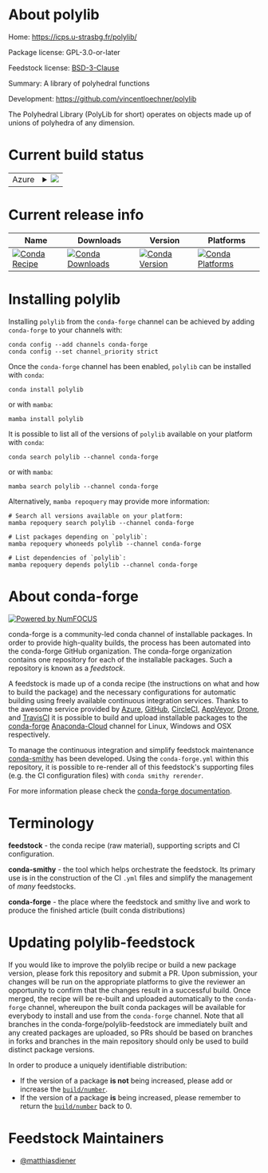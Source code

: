About polylib
=============

Home: https://icps.u-strasbg.fr/polylib/

Package license: GPL-3.0-or-later

Feedstock license: [BSD-3-Clause](https://github.com/conda-forge/polylib-feedstock/blob/main/LICENSE.txt)

Summary: A library of polyhedral functions

Development: https://github.com/vincentloechner/polylib

The Polyhedral Library (PolyLib for short) operates on objects made up of
unions of polyhedra of any dimension.


Current build status
====================


<table>
    
  <tr>
    <td>Azure</td>
    <td>
      <details>
        <summary>
          <a href="https://dev.azure.com/conda-forge/feedstock-builds/_build/latest?definitionId=16426&branchName=main">
            <img src="https://dev.azure.com/conda-forge/feedstock-builds/_apis/build/status/polylib-feedstock?branchName=main">
          </a>
        </summary>
        <table>
          <thead><tr><th>Variant</th><th>Status</th></tr></thead>
          <tbody><tr>
              <td>linux_64</td>
              <td>
                <a href="https://dev.azure.com/conda-forge/feedstock-builds/_build/latest?definitionId=16426&branchName=main">
                  <img src="https://dev.azure.com/conda-forge/feedstock-builds/_apis/build/status/polylib-feedstock?branchName=main&jobName=linux&configuration=linux_64_" alt="variant">
                </a>
              </td>
            </tr><tr>
              <td>osx_64</td>
              <td>
                <a href="https://dev.azure.com/conda-forge/feedstock-builds/_build/latest?definitionId=16426&branchName=main">
                  <img src="https://dev.azure.com/conda-forge/feedstock-builds/_apis/build/status/polylib-feedstock?branchName=main&jobName=osx&configuration=osx_64_" alt="variant">
                </a>
              </td>
            </tr>
          </tbody>
        </table>
      </details>
    </td>
  </tr>
</table>

Current release info
====================

| Name | Downloads | Version | Platforms |
| --- | --- | --- | --- |
| [![Conda Recipe](https://img.shields.io/badge/recipe-polylib-green.svg)](https://anaconda.org/conda-forge/polylib) | [![Conda Downloads](https://img.shields.io/conda/dn/conda-forge/polylib.svg)](https://anaconda.org/conda-forge/polylib) | [![Conda Version](https://img.shields.io/conda/vn/conda-forge/polylib.svg)](https://anaconda.org/conda-forge/polylib) | [![Conda Platforms](https://img.shields.io/conda/pn/conda-forge/polylib.svg)](https://anaconda.org/conda-forge/polylib) |

Installing polylib
==================

Installing `polylib` from the `conda-forge` channel can be achieved by adding `conda-forge` to your channels with:

```
conda config --add channels conda-forge
conda config --set channel_priority strict
```

Once the `conda-forge` channel has been enabled, `polylib` can be installed with `conda`:

```
conda install polylib
```

or with `mamba`:

```
mamba install polylib
```

It is possible to list all of the versions of `polylib` available on your platform with `conda`:

```
conda search polylib --channel conda-forge
```

or with `mamba`:

```
mamba search polylib --channel conda-forge
```

Alternatively, `mamba repoquery` may provide more information:

```
# Search all versions available on your platform:
mamba repoquery search polylib --channel conda-forge

# List packages depending on `polylib`:
mamba repoquery whoneeds polylib --channel conda-forge

# List dependencies of `polylib`:
mamba repoquery depends polylib --channel conda-forge
```


About conda-forge
=================

[![Powered by
NumFOCUS](https://img.shields.io/badge/powered%20by-NumFOCUS-orange.svg?style=flat&colorA=E1523D&colorB=007D8A)](https://numfocus.org)

conda-forge is a community-led conda channel of installable packages.
In order to provide high-quality builds, the process has been automated into the
conda-forge GitHub organization. The conda-forge organization contains one repository
for each of the installable packages. Such a repository is known as a *feedstock*.

A feedstock is made up of a conda recipe (the instructions on what and how to build
the package) and the necessary configurations for automatic building using freely
available continuous integration services. Thanks to the awesome service provided by
[Azure](https://azure.microsoft.com/en-us/services/devops/), [GitHub](https://github.com/),
[CircleCI](https://circleci.com/), [AppVeyor](https://www.appveyor.com/),
[Drone](https://cloud.drone.io/welcome), and [TravisCI](https://travis-ci.com/)
it is possible to build and upload installable packages to the
[conda-forge](https://anaconda.org/conda-forge) [Anaconda-Cloud](https://anaconda.org/)
channel for Linux, Windows and OSX respectively.

To manage the continuous integration and simplify feedstock maintenance
[conda-smithy](https://github.com/conda-forge/conda-smithy) has been developed.
Using the ``conda-forge.yml`` within this repository, it is possible to re-render all of
this feedstock's supporting files (e.g. the CI configuration files) with ``conda smithy rerender``.

For more information please check the [conda-forge documentation](https://conda-forge.org/docs/).

Terminology
===========

**feedstock** - the conda recipe (raw material), supporting scripts and CI configuration.

**conda-smithy** - the tool which helps orchestrate the feedstock.
                   Its primary use is in the construction of the CI ``.yml`` files
                   and simplify the management of *many* feedstocks.

**conda-forge** - the place where the feedstock and smithy live and work to
                  produce the finished article (built conda distributions)


Updating polylib-feedstock
==========================

If you would like to improve the polylib recipe or build a new
package version, please fork this repository and submit a PR. Upon submission,
your changes will be run on the appropriate platforms to give the reviewer an
opportunity to confirm that the changes result in a successful build. Once
merged, the recipe will be re-built and uploaded automatically to the
`conda-forge` channel, whereupon the built conda packages will be available for
everybody to install and use from the `conda-forge` channel.
Note that all branches in the conda-forge/polylib-feedstock are
immediately built and any created packages are uploaded, so PRs should be based
on branches in forks and branches in the main repository should only be used to
build distinct package versions.

In order to produce a uniquely identifiable distribution:
 * If the version of a package **is not** being increased, please add or increase
   the [``build/number``](https://docs.conda.io/projects/conda-build/en/latest/resources/define-metadata.html#build-number-and-string).
 * If the version of a package **is** being increased, please remember to return
   the [``build/number``](https://docs.conda.io/projects/conda-build/en/latest/resources/define-metadata.html#build-number-and-string)
   back to 0.

Feedstock Maintainers
=====================

* [@matthiasdiener](https://github.com/matthiasdiener/)

